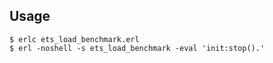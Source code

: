 Usage
-----

    $ erlc ets_load_benchmark.erl
    $ erl -noshell -s ets_load_benchmark -eval 'init:stop().'

